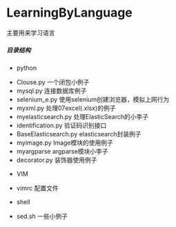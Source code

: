 # LearningByLanguage
主要用来学习语言


##### 目录结构
+ python
 - Clouse.py      一个闭包小例子  
 - mysql.py       连接数据库例子
 - selenium_e.py   使用selenium创建浏览器，模拟上网行为
 - myxml.py        处理07excel(.xlsx)的例子
 - myelasticsearch.py   处理ElasticSearch的小李子
 - identification.py    验证码识别接口
 - BaseElasticsearch.py   elasticsearch封装例子
 - myimage.py          Image模块的使用例子
 - myargparse          argparse模块小李子
 - decorator.py          装饰器使用例子
+ VIM
 - vimrc         配置文件

+ shell
 - sed.sh         一些小例子

